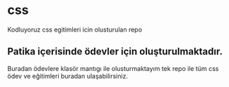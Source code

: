 # css
Kodluyoruz css egitimleri icin olusturulan repo

## Patika içerisinde ödevler için oluşturulmaktadır.

Buradan ödevlere klasör mantıgı ile olusturmaktayım tek repo ile tüm css ödev ve eğitimleri buradan ulaşabilirsiniz.


